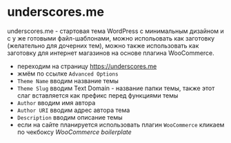 # underscores.me
underscores.me - стартовая тема WordPress с минимальным дизайном и с у же готовыми файл-шаблонами, можно испольовать как заготовку (желательно для дочерних тем), можно также использовать как заготовку для интернет магазинов на основе плагина WooCommerce.

- переходим на страницу https://underscores.me
- жмём по ссылке `Advanced Options`
- `Theme Name` вводим название темы
- `Theme Slug` вводим Text Domain - название папки темы, также этот слаг вставляется как префикс перед функциями темы
- `Author` вводим имя автора
- `Author URI` вводим адрес автора тема
- `Description` вводим описание темы
- если на сайте планируется использовать плагин `WooCommerce` кликаем по чекбоксу *WooCommerce boilerplate*
